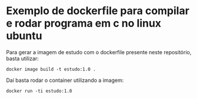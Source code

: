 # Exemplo de dockerfile para compilar e rodar programa em c no linux ubuntu

Para gerar a imagem de estudo com o dockerfile presente neste repositório, basta utilizar:

```
docker image build -t estudo:1.0 .
```

Daí basta rodar o container utilizando a imagem:

```
docker run -ti estudo:1.0
```
